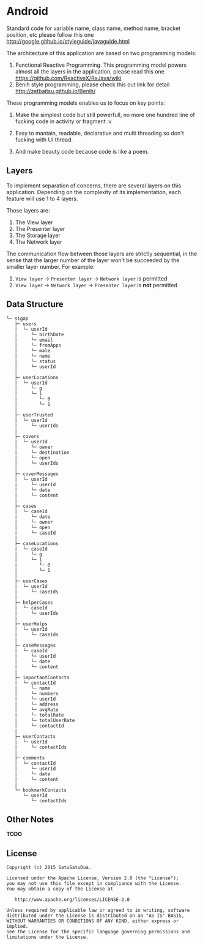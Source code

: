 # Android

Standard code for variable name, class name, method name, bracket position, etc please follow this one http://google.github.io/styleguide/javaguide.html

The architecture of this application are based on two programming models:

1. Functional Reactive Programming. This programming model powers almost all the layers in the application, please read this one https://github.com/ReactiveX/RxJava/wiki
2. Benih style programming, please check this out link for detail http://zetbaitsu.github.io/Benih/

These programming models enables us to focus on key points:

1. Make the simplest code but still powerfull, no more one hundred line of fucking code in activity or fragment :v
	
2. Easy to mantain, readable, declarative and multi threading so don't fucking with UI thread.

3. And make beauty code because code is like a poem.


## Layers

To implement separation of concerns, there are several layers on this application. Depending on the complexity of its implementation, each feature will use 1 to 4 layers.

Those layers are:

1. The View layer
2. The Presenter layer
3. The Storage layer
4. The Network layer

The communication flow between those layers are strictly sequential, in the sense that the larger number of the layer won't be succeeded by the smaller layer number. For example:

1. `View layer` -> `Presenter layer` -> `Network layer` is permitted
2. `View layer` -> `Network layer` -> `Presenter layer` is **not** permitted

## Data Structure
```
└─ sigap
   ├─ users
   |  └─ userId
   |     └─ birthDate
   |     └─ email
   |     └─ fromApps
   |     └─ male
   |     └─ name
   |     └─ status
   |     └─ userId
   |
   ├─ userLocations
   |  └─ userId
   |     └─ g
   |     └─ l
   |        └─ 0
   |        └─ 1
   |
   ├─ userTrusted
   |  └─ userId
   |     └─ userIds
   |
   ├─ covers
   |  └─ userId
   |     └─ owner
   |     └─ destination
   |     └─ open
   |     └─ userIds
   |
   ├─ coverMessages
   |  └─ userId
   |     └─ userId
   |     └─ date
   |     └─ content
   |
   ├─ cases
   |  └─ caseId
   |     └─ date
   |     └─ owner
   |     └─ open
   |     └─ caseId
   |
   ├─ caseLocations
   |  └─ caseId
   |     └─ g
   |     └─ l
   |        └─ 0
   |        └─ 1
   |
   ├─ userCases
   |  └─ userId
   |     └─ caseIds
   |
   ├─ helperCases
   |  └─ caseId
   |     └─ userIds
   |
   ├─ userHelps
   |  └─ userId
   |     └─ caseIds
   |
   ├─ caseMessages
   |  └─ caseId
   |     └─ userId
   |     └─ date
   |     └─ content
   |
   ├─ importantContacts
   |  └─ contactId
   |     └─ name
   |     └─ numbers
   |     └─ userId
   |     └─ address
   |     └─ avgRate
   |     └─ totalRate
   |     └─ totalUserRate
   |     └─ contactId
   |
   ├─ userContacts
   |  └─ userId
   |     └─ contactIds
   |
   ├─ comments
   |  └─ contactId
   |     └─ userId
   |     └─ date
   |     └─ content
   |
   └─ bookmarkContacts
      └─ userId
         └─ contactIds
```


## Other Notes

**TODO**

License
-------
    Copyright (c) 2015 SatuSatuDua.
    
    Licensed under the Apache License, Version 2.0 (the "License");
    you may not use this file except in compliance with the License.
    You may obtain a copy of the License at

       http://www.apache.org/licenses/LICENSE-2.0

    Unless required by applicable law or agreed to in writing, software
    distributed under the License is distributed on an "AS IS" BASIS,
    WITHOUT WARRANTIES OR CONDITIONS OF ANY KIND, either express or implied.
    See the License for the specific language governing permissions and
    limitations under the License.
